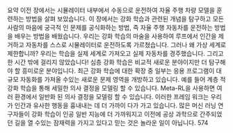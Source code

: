 요약
이전 장에서는 시뮬레이터 내부에서 수동으로 운전하여 자율 주행 차량 모델을 훈련하는 방법을 살펴 보았습니다.
이 장에서는 강화 학습과 관련된 개념을 탐구하고 모든 사람의 마음에 궁극적 인 문제를 공식화하는 방법, 즉 자율 주행 자동차를 운전하는 방법을 배우는 방법을 배웠습니다. 우리는 강화 학습의 마술을 사용하여 루프에서 인간을 제거하고 자동차를 스스로 시뮬레이터로 운전하도록 가르쳤습니다.
그러나 왜 가상 세계로 제한합니까? 우리는 학습을 실제 세계로 가져오고 실제 자동차를 경주했습니다.
그리고 한 시간 밖에 걸리지 않았습니다!
심층 강화 학습은 비교적 새로운 분야이지만 더 탐구해야 할 흥미로운 분야입니다. 최근 강화 학습에 대한 확장 중 일부는 응용 프로그램이 대규모 자동화를 가져올 수있는 새로운 문제 영역을 개방하고 있습니다.
예를 들어 계층 적 강화 학습을 통해 세밀한 의사 결정을 모델링 할 수 있습니다. Meta-RL을 사용하면 여러 환경에서 일반화 된 의사 결정을 모델링 할 수 있습니다.
이러한 프레임 워크는 우리가 인간과 유사한 행동을 흉내내는 데 더 가까이 다가 가고 있습니다.
많은 머신 러닝 연구자들이 강화 학습이 인공 일반 지능에 더 가까워지고 이전에 공상 과학으로 간주되었던 길을 열 수있는 잠재력을 가지고 있다고 믿는 것은 놀라운 일이 아닙니다.
574
